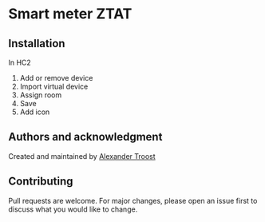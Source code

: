 # Smart meter ZTAT

## Installation
In HC2
1. Add or remove device
2. Import virtual device
3. Assign room
4. Save
5. Add icon

## Authors and acknowledgment
Created and maintained by [Alexander Troost](https://github.com/atroost)

## Contributing
Pull requests are welcome. For major changes, please open an issue first to discuss what you would like to change.
